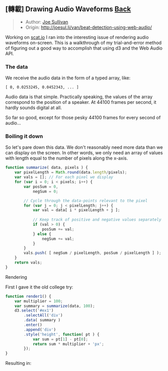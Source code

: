 ## \[轉載\] Drawing Audio Waveforms [Back](./../post.md)

> * Author: [Joe Sullivan](https://twitter.com/itsjoesullivan)
> * Origin: [http:\/\/joesul.li\/van\/beat-detection-using-web-audio\/](http://joesul.li/van/beat-detection-using-web-audio/)

Working on [scat.io](http://scat.io/) I ran into the interesting issue of rendering audio waveforms on-screen. This is a walkthrough of my trial-and-error method of figuring out a good way to accomplish that using d3 and the Web Audio API.

### The data

We receive the audio data in the form of a typed array, like:

```
[ 0, 0.0253245, 0.0452343, ... ]
```

Audio data is that simple. Practically speaking, the values of the array correspond to the position of a speaker. At 44100 frames per second, it hardly sounds digital at all.

So far so good, except for those pesky 44100 frames for every second of audio...

### Boiling it down

So let's pare down this data. We don't reasonably need more data than we can display on the screen. In other words, we only need an array of values with length equal to the number of pixels along the x-axis.

```js
function summarize( data, pixels ) { 
    var pixelLength = Math.round(data.length/pixels);
    var vals = []; // For each pixel we display
    for (var i = 0; i < pixels; i++) {
        var posSum = 0,
            negSum = 0; 

        // Cycle through the data-points relevant to the pixel
        for (var j = 0; j < pixelLength; j++) {
            var val = data[ i * pixelLength + j ]; 
            
            // Keep track of positive and negative values separately
            if (val > 0) { 
                posSum += val;
            } else {
                negSum += val;
            }
        } 
        vals.push( [ negSum / pixelLength, posSum / pixelLength ] );
    }
    return vals;
}
```

Rendering

First I gave it the old college try:

```js
function render1() {
    var multiplier = 100;
    var summary = summarize(data, 100);
    d3.select('#ex1')
        .selectAll('div')
        .data( summary )
        .enter()
        .append('div')
        .style('height', function( pt ) {
            var sum = pt[1] - pt[0];
            return sum * multiplier + 'px';
        });
}
```

Resulting in:

<br />

<div id="ex1"><div style="height: 0px;"></div><div style="height: 0px;"></div><div style="height: 0.000420619px;"></div><div style="height: 0.0740704px;"></div><div style="height: 0.139797px;"></div><div style="height: 7.50953px;"></div><div style="height: 30.106px;"></div><div style="height: 40.4945px;"></div><div style="height: 41.2383px;"></div><div style="height: 37.1424px;"></div><div style="height: 32.8074px;"></div><div style="height: 28.4373px;"></div><div style="height: 24.3414px;"></div><div style="height: 20.9676px;"></div><div style="height: 18.3381px;"></div><div style="height: 14.7116px;"></div><div style="height: 12.6193px;"></div><div style="height: 12.2126px;"></div><div style="height: 12.0736px;"></div><div style="height: 11.5085px;"></div><div style="height: 11.4123px;"></div><div style="height: 10.9304px;"></div><div style="height: 29.9476px;"></div><div style="height: 26.2026px;"></div><div style="height: 21.8663px;"></div><div style="height: 21.7706px;"></div><div style="height: 16.2973px;"></div><div style="height: 17.9958px;"></div><div style="height: 15.7707px;"></div><div style="height: 13.3809px;"></div><div style="height: 14.4242px;"></div><div style="height: 15.5889px;"></div><div style="height: 14.295px;"></div><div style="height: 15.2762px;"></div><div style="height: 11.1347px;"></div><div style="height: 12.5599px;"></div><div style="height: 8.14183px;"></div><div style="height: 7.05533px;"></div><div style="height: 16.8074px;"></div><div style="height: 16.0979px;"></div><div style="height: 13.6625px;"></div><div style="height: 13.0838px;"></div><div style="height: 12.345px;"></div><div style="height: 10.6424px;"></div><div style="height: 10.9072px;"></div><div style="height: 10.1431px;"></div><div style="height: 9.47943px;"></div><div style="height: 14.5795px;"></div><div style="height: 12.6627px;"></div><div style="height: 12.08px;"></div><div style="height: 13.5202px;"></div><div style="height: 7.43402px;"></div><div style="height: 5.19667px;"></div><div style="height: 3.78663px;"></div><div style="height: 15.0578px;"></div><div style="height: 40.9275px;"></div><div style="height: 41.9112px;"></div><div style="height: 31.067px;"></div><div style="height: 22.6023px;"></div><div style="height: 17.157px;"></div><div style="height: 13.2091px;"></div><div style="height: 10.0586px;"></div><div style="height: 7.66757px;"></div><div style="height: 7.7734px;"></div><div style="height: 8.04438px;"></div><div style="height: 6.59125px;"></div><div style="height: 5.88086px;"></div><div style="height: 8.07972px;"></div><div style="height: 5.86318px;"></div><div style="height: 7.95553px;"></div><div style="height: 19.0607px;"></div><div style="height: 31.9371px;"></div><div style="height: 26.6645px;"></div><div style="height: 16.1643px;"></div><div style="height: 13.2502px;"></div><div style="height: 21.158px;"></div><div style="height: 14.883px;"></div><div style="height: 8.64313px;"></div><div style="height: 13.1994px;"></div><div style="height: 15.1819px;"></div><div style="height: 11.5758px;"></div><div style="height: 6.24321px;"></div><div style="height: 2.8001px;"></div><div style="height: 5.96355px;"></div><div style="height: 8.41043px;"></div><div style="height: 8.25167px;"></div><div style="height: 17.9663px;"></div><div style="height: 37.0485px;"></div><div style="height: 34.4301px;"></div><div style="height: 28.7553px;"></div><div style="height: 23.2247px;"></div><div style="height: 19.6738px;"></div><div style="height: 15.739px;"></div><div style="height: 12.8087px;"></div><div style="height: 9.94589px;"></div><div style="height: 12.014px;"></div><div style="height: 15.3113px;"></div><div style="height: 12.0106px;"></div><div style="height: 8.61999px;"></div><div style="height: 9.42618px;"></div><div style="height: 8.19054px;"></div><div style="height: 8.69688px;"></div><div style="height: 11.5943px;"></div><div style="height: 23.9345px;"></div><div style="height: 23.941px;"></div><div style="height: 18.006px;"></div><div style="height: 13.0469px;"></div><div style="height: 8.2508px;"></div><div style="height: 8.51899px;"></div><div style="height: 7.6166px;"></div><div style="height: 12.7301px;"></div><div style="height: 13.92px;"></div><div style="height: 23.8323px;"></div><div style="height: 21.6298px;"></div><div style="height: 18.0855px;"></div><div style="height: 14.4261px;"></div><div style="height: 11.7562px;"></div><div style="height: 8.58724px;"></div><div style="height: 13.8875px;"></div><div style="height: 32.0526px;"></div><div style="height: 41.1631px;"></div><div style="height: 41.2912px;"></div><div style="height: 36.2116px;"></div><div style="height: 31.6233px;"></div><div style="height: 28.1054px;"></div><div style="height: 25.0953px;"></div><div style="height: 23.2512px;"></div><div style="height: 22.2446px;"></div><div style="height: 23.1315px;"></div><div style="height: 22.3367px;"></div><div style="height: 17.0145px;"></div><div style="height: 12.6897px;"></div><div style="height: 11.6587px;"></div><div style="height: 11.6059px;"></div><div style="height: 10.5797px;"></div><div style="height: 28.6251px;"></div><div style="height: 30.0777px;"></div><div style="height: 25.7395px;"></div><div style="height: 21.985px;"></div><div style="height: 24.7252px;"></div><div style="height: 20.2356px;"></div><div style="height: 19.4496px;"></div><div style="height: 17.5634px;"></div><div style="height: 28.7391px;"></div><div style="height: 32.9521px;"></div><div style="height: 33.4237px;"></div><div style="height: 31.576px;"></div><div style="height: 23.9976px;"></div><div style="height: 24.8794px;"></div><div style="height: 13.9085px;"></div><div style="height: 15.7929px;"></div><div style="height: 27.064px;"></div><div style="height: 31.8455px;"></div><div style="height: 24.268px;"></div><div style="height: 20.9234px;"></div><div style="height: 19.104px;"></div><div style="height: 32.2868px;"></div><div style="height: 33.2191px;"></div><div style="height: 37.3109px;"></div><div style="height: 30.6754px;"></div><div style="height: 25.3229px;"></div><div style="height: 20.2617px;"></div><div style="height: 12.68px;"></div><div style="height: 17.4625px;"></div><div style="height: 16.675px;"></div><div style="height: 16.1119px;"></div><div style="height: 20.5049px;"></div><div style="height: 43.1767px;"></div><div style="height: 46.5122px;"></div><div style="height: 35.7489px;"></div><div style="height: 26.5289px;"></div><div style="height: 26.039px;"></div><div style="height: 27.0153px;"></div><div style="height: 22.1954px;"></div><div style="height: 20.618px;"></div><div style="height: 22.254px;"></div><div style="height: 24.6994px;"></div><div style="height: 21.0791px;"></div><div style="height: 16.539px;"></div><div style="height: 15.7094px;"></div><div style="height: 15.1476px;"></div><div style="height: 14.9215px;"></div><div style="height: 16.4307px;"></div><div style="height: 28.1849px;"></div><div style="height: 29.937px;"></div><div style="height: 22.3733px;"></div><div style="height: 17.9383px;"></div><div style="height: 17.4717px;"></div><div style="height: 15.6274px;"></div><div style="height: 13.2684px;"></div><div style="height: 10.1304px;"></div><div style="height: 12.8937px;"></div><div style="height: 14.868px;"></div><div style="height: 13.4754px;"></div><div style="height: 14.069px;"></div><div style="height: 18.6654px;"></div><div style="height: 24.6001px;"></div><div style="height: 24.2579px;"></div><div style="height: 22.3259px;"></div><div style="height: 26.9322px;"></div><div style="height: 38.5698px;"></div><div style="height: 34.609px;"></div><div style="height: 25.8976px;"></div><div style="height: 22.0091px;"></div><div style="height: 18.7625px;"></div><div style="height: 13.9812px;"></div><div style="height: 10.0579px;"></div><div style="height: 9.25865px;"></div><div style="height: 12.2228px;"></div><div style="height: 12.5243px;"></div><div style="height: 9.92215px;"></div><div style="height: 9.92175px;"></div><div style="height: 6.21869px;"></div><div style="height: 7.01024px;"></div><div style="height: 6.37576px;"></div><div style="height: 16.604px;"></div><div style="height: 25.135px;"></div><div style="height: 21.8449px;"></div><div style="height: 17.3171px;"></div><div style="height: 18.2714px;"></div><div style="height: 14.9479px;"></div><div style="height: 13.9147px;"></div><div style="height: 10.6028px;"></div><div style="height: 13.5389px;"></div><div style="height: 18.4526px;"></div><div style="height: 16.9292px;"></div><div style="height: 14.2526px;"></div><div style="height: 11.704px;"></div><div style="height: 10.2154px;"></div><div style="height: 8.42114px;"></div><div style="height: 8.43408px;"></div><div style="height: 37.0422px;"></div><div style="height: 34.9948px;"></div><div style="height: 34.098px;"></div><div style="height: 29.9015px;"></div><div style="height: 25.3618px;"></div><div style="height: 19.7009px;"></div><div style="height: 12.0275px;"></div><div style="height: 10.3633px;"></div><div style="height: 12.7549px;"></div><div style="height: 17.3524px;"></div><div style="height: 16.9277px;"></div><div style="height: 12.6563px;"></div><div style="height: 8.43392px;"></div><div style="height: 14.2786px;"></div><div style="height: 8.65864px;"></div><div style="height: 8.02285px;"></div><div style="height: 24.1969px;"></div><div style="height: 32.3679px;"></div><div style="height: 29.2744px;"></div><div style="height: 18.2283px;"></div><div style="height: 10.2563px;"></div><div style="height: 20.1006px;"></div><div style="height: 22.0032px;"></div><div style="height: 21.2153px;"></div><div style="height: 23.27px;"></div><div style="height: 23.5487px;"></div><div style="height: 24.8474px;"></div><div style="height: 26.2348px;"></div><div style="height: 25.4786px;"></div><div style="height: 24.5032px;"></div><div style="height: 24.3382px;"></div><div style="height: 25.1704px;"></div><div style="height: 26.7427px;"></div><div style="height: 29.9632px;"></div><div style="height: 28.6233px;"></div><div style="height: 23.5069px;"></div><div style="height: 20.9937px;"></div><div style="height: 21.9784px;"></div><div style="height: 16.9314px;"></div><div style="height: 13.4876px;"></div><div style="height: 8.13858px;"></div><div style="height: 12.038px;"></div><div style="height: 15.171px;"></div><div style="height: 7.17693px;"></div><div style="height: 12.7693px;"></div><div style="height: 17.1756px;"></div><div style="height: 28.7626px;"></div><div style="height: 34.4658px;"></div><div style="height: 36.8942px;"></div><div style="height: 45.3802px;"></div><div style="height: 45.5065px;"></div><div style="height: 40.9182px;"></div><div style="height: 38.016px;"></div><div style="height: 32.719px;"></div><div style="height: 24.1255px;"></div><div style="height: 8.27852px;"></div><div style="height: 15.7905px;"></div><div style="height: 23.0388px;"></div><div style="height: 15.7562px;"></div><div style="height: 15.2041px;"></div><div style="height: 17.3524px;"></div><div style="height: 27.07px;"></div><div style="height: 36.1538px;"></div><div style="height: 35.5594px;"></div><div style="height: 36.5415px;"></div><div style="height: 42.9127px;"></div><div style="height: 41.8126px;"></div><div style="height: 37.2867px;"></div><div style="height: 1.6182px;"></div></div>

<br />

Not bad--obviously we're looking at audio data. But it's not symmetrical. Let's center those lines:

